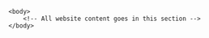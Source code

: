 <!DOCTYPE html>
<html>
	<head>
		<meta charset="utf-8" />
		<title>Template HMTL</title>
		<meta name="description" content="Basic HTML template" />
		<meta name="author" content="Kingstonflcs" />
		<meta name="viewport" content="width=device-width, initial-scale=1" />
	</head>

	<body>
		<!-- All website content goes in this section -->
	</body>
</html>

